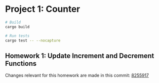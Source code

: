 # Project 1: Counter

```sh
# Build
cargo build

# Run tests
cargo test -- --nocapture
```

## Homework 1: Update Increment and Decrement Functions

Changes relevant for this homework are made in this commit: [8255917](https://github.com/osmannyildiz/RiseInSolanaBootcampCohort4/commit/8255917af6f8227e268811513178f6eabaa6c6a0)
